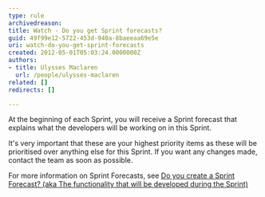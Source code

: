 ```yaml
---
type: rule
archivedreason: 
title: Watch - Do you get Sprint forecasts?
guid: 49f99e12-5722-453d-940a-8baeeaa69e5e
uri: watch-do-you-get-sprint-forecasts
created: 2012-05-01T05:03:24.0000000Z
authors:
- title: Ulysses Maclaren
  url: /people/ulysses-maclaren
related: []
redirects: []

---
```


At the beginning of each Sprint, you will receive a Sprint forecast that explains what the developers will be working on in this Sprint.  
<!--endintro-->

It's very important that these are your highest priority items as these will be prioritised over anything else for this Sprint. If you want any changes made, contact the team as soon as possible.

For more information on Sprint Forecasts, see [Do you create a Sprint Forecast? (aka The functionality that will be developed during the Sprint)](/do-you-create-a-sprint-forecast-aka-the-functionality-that-will-be-developed-during-the-sprint)
